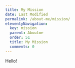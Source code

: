 ```yaml
---
title: My Mission
date: Last Modified 
permalink: /about-me/mission/
eleventyNavigation:
  key: mission 
  parent: Aboutme
  order: 51
  title: My Mission
  comments: 0
---
```


Hello!










